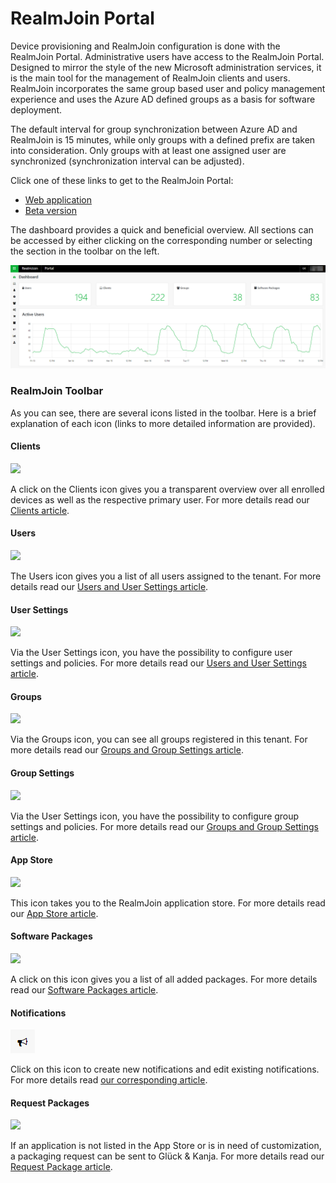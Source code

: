 # RealmJoin Portal

Device provisioning and RealmJoin configuration is done with the RealmJoin Portal. Administrative users have access to the RealmJoin Portal. Designed to mirror the style of the new Microsoft administration services, it is the main tool for the management of RealmJoin clients and users. RealmJoin incorporates the same group based user and policy management experience and uses the Azure AD defined groups as a basis for software deployment. 

The default interval for group synchronization between Azure AD and RealmJoin is 15 minutes, while only groups with a defined prefix are taken into consideration. Only groups with at least one assigned user are synchronized \(synchronization interval can be adjusted\).

Click one of these links to get to the RealmJoin Portal:

* [Web application](https://realmjoin-web.azurewebsites.net/)
* [Beta version](https://realmjoin-web-staging.azurewebsites.net/) 

The dashboard provides a quick and beneficial overview. All sections can be accessed by either clicking on the corresponding number or selecting the section in the toolbar on the left.

![](../.gitbook/assets/realmjoin-portal-overview.PNG)

### RealmJoin Toolbar

As you can see, there are several icons listed in the toolbar. Here is a brief explanation of each icon \(links to more detailed information are provided\).

#### Clients

![](../.gitbook/assets/rj-ac-clientsicon.png)

A click on the Clients icon gives you a transparent overview over all enrolled devices as well as the respective primary user. For more details read our [Clients article](clients.md).

#### Users

![](../.gitbook/assets/rj-ac-usersicon.png)

The Users icon gives you a list of all users assigned to the tenant. For more details read our [Users and User Settings article](users-and-user-settings.md).

#### User Settings

![](../.gitbook/assets/rj-ac-usersettingsicon.png)

Via the User Settings icon, you have the possibility to configure user settings and policies. For more details read our [Users and User Settings article](users-and-user-settings.md).

#### Groups

![](../.gitbook/assets/rj-ac-groupsicon.png)

Via the Groups icon, you can see all groups registered in this tenant. For more details read our [Groups and Group Settings article](groups-and-group-settings.md).

#### Group Settings

![](../.gitbook/assets/rj-ac-groupsettingsicon.png)

Via the User Settings icon, you have the possibility to configure group settings and policies. For more details read our [Groups and Group Settings article](groups-and-group-settings.md).

#### App Store

![](../.gitbook/assets/rj-ac-storeicon.png)

This icon takes you to the RealmJoin application store. For more details read our [App Store article](app-store.md).

#### Software Packages

![](../.gitbook/assets/rj-ac-packagesicon.png)

A click on this icon gives you a list of all added packages. For more details read our [Software Packages article](software-packages.md). 

#### Notifications

![](../.gitbook/assets/rj-notification-icon.png)

Click on this icon to create new notifications and edit existing notifications. For more details read [our corresponding article](../core-features/notifications.md).

#### 

#### Request Packages

![](../.gitbook/assets/rj-ac-uploadicon.png)

If an application is not listed in the App Store or is in need of customization, a packaging request can be sent to Glück & Kanja. For more details read our [Request Package article](request-package.md).



### 



